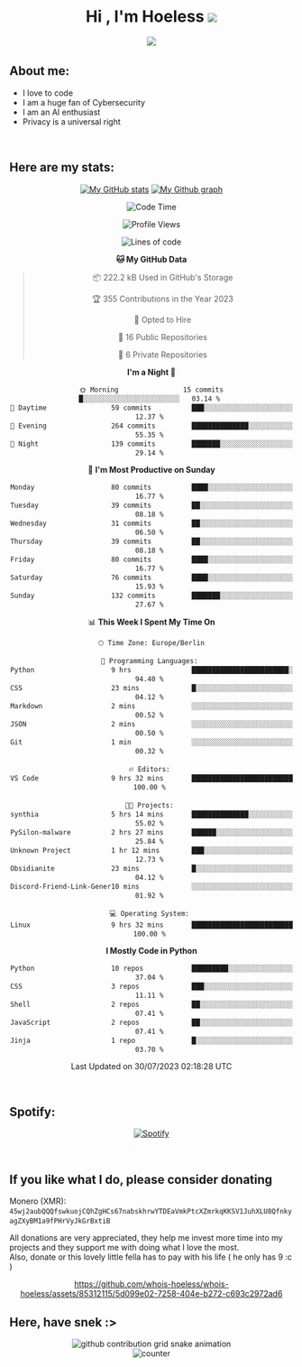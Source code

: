 <h1 align="center">Hi , I'm Hoeless <img src="https://media.giphy.com/media/hvRJCLFzcasrR4ia7z/giphy.gif" width="35"></h1>
<p align="center">
  <a href="https://github.com/whois-hoeless"><img src="https://readme-typing-svg.demolab.com?font=Roboto+Mono&weight=300&size=28&duration=4000&pause=100&color=C109F7&center=true&vCenter=true&width=580&height=127&lines=I'm+a+programmer;I'm+an+AI+enthusiast;I'm+a+big+fan+of+Neural+Networks;I'm+interested+in+Computer+Science;I+love+Cybersecurity;By+the+way+I+use+Arch+%F0%9F%92%80"></a>
</p>

## About me:

- I love to code
- I am a huge fan of Cybersecurity
- I am an AI enthusiast
- Privacy is a universal right

<br>

## Here are my stats:

<div align="center">
    
 [![My GitHub stats](https://github-readme-stats.vercel.app/api?username=whois-hoeless&count_private=true&show_icons=true&theme=radical)](https://github.com/whois-hoeless)
 [![My Github graph](http://github-profile-summary-cards.vercel.app/api/cards/profile-details?username=whois-hoeless&theme=radical)](https://github.com/whois-hoeless)

<!--START_SECTION:waka-->
![Code Time](http://img.shields.io/badge/Code%20Time-86%20hrs%2025%20mins-blue)

![Profile Views](http://img.shields.io/badge/Profile%20Views-8-blue)

![Lines of code](https://img.shields.io/badge/From%20Hello%20World%20I%27ve%20Written-35.6%20thousand%20lines%20of%20code-blue)

**🐱 My GitHub Data** 

> 📦 222.2 kB Used in GitHub's Storage 
 > 
> 🏆 355 Contributions in the Year 2023
 > 
> 💼 Opted to Hire
 > 
> 📜 16 Public Repositories 
 > 
> 🔑 6 Private Repositories 
 > 
**I'm a Night 🦉** 

```text
🌞 Morning                15 commits          █░░░░░░░░░░░░░░░░░░░░░░░░   03.14 % 
🌆 Daytime                59 commits          ███░░░░░░░░░░░░░░░░░░░░░░   12.37 % 
🌃 Evening                264 commits         ██████████████░░░░░░░░░░░   55.35 % 
🌙 Night                  139 commits         ███████░░░░░░░░░░░░░░░░░░   29.14 % 
```
📅 **I'm Most Productive on Sunday** 

```text
Monday                   80 commits          ████░░░░░░░░░░░░░░░░░░░░░   16.77 % 
Tuesday                  39 commits          ██░░░░░░░░░░░░░░░░░░░░░░░   08.18 % 
Wednesday                31 commits          ██░░░░░░░░░░░░░░░░░░░░░░░   06.50 % 
Thursday                 39 commits          ██░░░░░░░░░░░░░░░░░░░░░░░   08.18 % 
Friday                   80 commits          ████░░░░░░░░░░░░░░░░░░░░░   16.77 % 
Saturday                 76 commits          ████░░░░░░░░░░░░░░░░░░░░░   15.93 % 
Sunday                   132 commits         ███████░░░░░░░░░░░░░░░░░░   27.67 % 
```


📊 **This Week I Spent My Time On** 

```text
🕑︎ Time Zone: Europe/Berlin

💬 Programming Languages: 
Python                   9 hrs               ████████████████████████░   94.40 % 
CSS                      23 mins             █░░░░░░░░░░░░░░░░░░░░░░░░   04.12 % 
Markdown                 2 mins              ░░░░░░░░░░░░░░░░░░░░░░░░░   00.52 % 
JSON                     2 mins              ░░░░░░░░░░░░░░░░░░░░░░░░░   00.50 % 
Git                      1 min               ░░░░░░░░░░░░░░░░░░░░░░░░░   00.32 % 

🔥 Editors: 
VS Code                  9 hrs 32 mins       █████████████████████████   100.00 % 

🐱‍💻 Projects: 
synthia                  5 hrs 14 mins       ██████████████░░░░░░░░░░░   55.02 % 
PySilon-malware          2 hrs 27 mins       ██████░░░░░░░░░░░░░░░░░░░   25.84 % 
Unknown Project          1 hr 12 mins        ███░░░░░░░░░░░░░░░░░░░░░░   12.73 % 
Obsidianite              23 mins             █░░░░░░░░░░░░░░░░░░░░░░░░   04.12 % 
Discord-Friend-Link-Gener10 mins             ░░░░░░░░░░░░░░░░░░░░░░░░░   01.92 % 

💻 Operating System: 
Linux                    9 hrs 32 mins       █████████████████████████   100.00 % 
```

**I Mostly Code in Python** 

```text
Python                   10 repos            █████████░░░░░░░░░░░░░░░░   37.04 % 
CSS                      3 repos             ███░░░░░░░░░░░░░░░░░░░░░░   11.11 % 
Shell                    2 repos             ██░░░░░░░░░░░░░░░░░░░░░░░   07.41 % 
JavaScript               2 repos             ██░░░░░░░░░░░░░░░░░░░░░░░   07.41 % 
Jinja                    1 repo              █░░░░░░░░░░░░░░░░░░░░░░░░   03.70 % 
```




 Last Updated on 30/07/2023 02:18:28 UTC
<!--END_SECTION:waka-->
</div>
<br>

## Spotify:

<div align="center">

[![Spotify](https://whois-hoeless.vercel.app/api/spotify?background_color=0d1117&border_color=090d13)](https://open.spotify.com/user/heanchenhorst)
</div>

<br>

## If you like what I do, please consider donating

Monero (XMR): ```45wj2aubQQQfswkuojCQhZgHCs67nabskhrwYTDEaVmkPtcXZmrkqKKSV1JuhXLU8QfnkyagZXyBM1a9fPHrVyJkGrBxtiB```

All donations are very appreciated, they help me invest more time into my projects and they support me with doing what I love the most.  
Also, donate or this lovely little fella has to pay with his life (  he only has 9 :c  )

<div align="center">


https://github.com/whois-hoeless/whois-hoeless/assets/85312115/5d099e02-7258-404e-b272-c693c2972ad6


</div>

## Here, have snek :>
<div align="center">
<picture>
  <source media="(prefers-color-scheme: dark)" srcset="https://raw.githubusercontent.com/whois-hoeless/whois-hoeless/output/github-contribution-grid-snake-dark.svg">
  <source media="(prefers-color-scheme: light)" srcset="https://raw.githubusercontent.com/whois-hoeless/whois-hoeless/output/github-contribution-grid-snake.svg">
  <img alt="github contribution grid snake animation" src="https://raw.githubusercontent.com/whois-hoeless/whois-hoeless/output/github-contribution-grid-snake.svg">
</div>

<div align="center">
  <img src="https://moe-counter.glitch.me/get/@hoeless_count?theme=rule34" alt="counter" />
</div>
